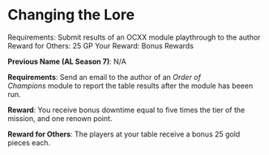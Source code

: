 # Changing the Lore

Requirements: Submit results of an OCXX module playthrough to the author
Reward for Others: 25 GP
Your Reward: Bonus Rewards

**Previous Name (AL Season 7)**: N/A

**Requirements**: Send an email to the author of an *Order of Champions* module to report the table results after the module has beeen run.

**Reward**: You receive bonus downtime equal to five times the tier of the mission, and one renown point.

**Reward for Others**: The players at your table receive a bonus 25 gold pieces each.